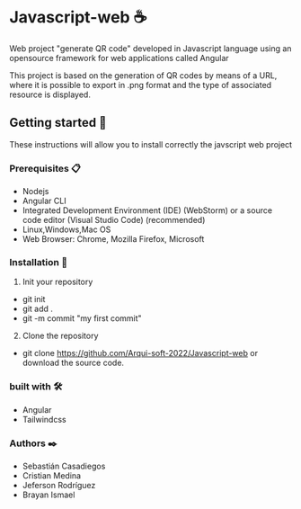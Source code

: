# Javascript-web ☕
Web project "generate QR code" developed in Javascript language using an opensource framework for web applications called Angular

This project is based on the generation of QR codes by means of a URL, where it is possible to export in .png format and the type of associated resource is displayed.


## Getting started 🚀

These instructions will allow you to install correctly the javscript web project


### Prerequisites 📋

- Nodejs 
- Angular CLI
- Integrated Development Environment (IDE) (WebStorm) or a source code editor (Visual Studio Code) (recommended)
- Linux,Windows,Mac OS
- Web Browser: Chrome, Mozilla Firefox, Microsoft

### Installation 🔧

1. Init your repository 
 - git init
 - git add .
 - git -m commit "my first commit"
2. Clone the repository 
- git clone https://github.com/Arqui-soft-2022/Javascript-web or download the source code.

### built with 🛠️

- Angular
- Tailwindcss

### Authors ✒️

- Sebastián Casadiegos
- Cristian Medina
- Jeferson Rodríguez
- Brayan Ismael
